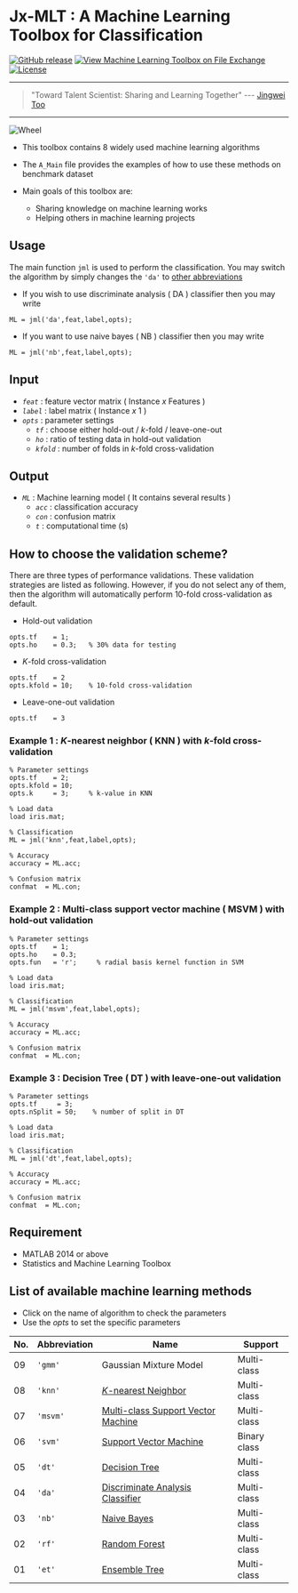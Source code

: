 # Jx-MLT : A Machine Learning Toolbox for Classification 

[![GitHub release](https://img.shields.io/badge/release-1.5-green.svg)](https://github.com/JingweiToo/Machine-Learning-Toolbox)
[![View Machine Learning Toolbox on File Exchange](https://www.mathworks.com/matlabcentral/images/matlab-file-exchange.svg)](https://www.mathworks.com/matlabcentral/fileexchange/71461-machine-learning-toolbox)
[![License](https://img.shields.io/badge/license-BSD_3-yellow.svg)](https://github.com/JingweiToo/Machine-Learning-Toolbox/blob/master/LICENSE)

---
> "Toward Talent Scientist: Sharing and Learning Together"
>  --- [Jingwei Too](https://jingweitoo.wordpress.com/)
---

![Wheel](https://www.mathworks.com/matlabcentral/mlc-downloads/downloads/f9d2bb8c-ebfe-4590-b88c-d4ff92fa6f8f/c4229dd2-aaa5-4146-bafa-4fcccb2b1d30/images/screenshot.PNG) 

* This toolbox contains 8 widely used machine learning algorithms   

* The `A_Main` file provides the examples of how to use these methods on benchmark dataset 

* Main goals of this toolbox are:
  + Sharing knowledge on machine learning works
  + Helping others in machine learning projects

## Usage
The main function `jml` is used to perform the classification. You may switch the algorithm by simply changes the `'da'` to [other abbreviations](/README.md#list-of-available-machine-learning-methods)   
* If you wish to use discriminate analysis ( DA ) classifier then you may write
```code 
ML = jml('da',feat,label,opts); 
```

* If you want to use naive bayes ( NB ) classifier then you may write
```code 
ML = jml('nb',feat,label,opts); 
```

## Input
* *`feat`*    : feature vector matrix ( Instance *x* Features )
* *`label`*   : label matrix ( Instance *x* 1 )
* *`opts`*    : parameter settings
  + *`tf`*    : choose either hold-out / *k*-fold / leave-one-out
  + *`ho`*    : ratio of testing data in hold-out validation
  + *`kfold`* : number of folds in *k*-fold cross-validation

## Output
* *`ML`* : Machine learning model ( It contains several results )  
  + *`acc`* : classification accuracy 
  + *`con`* : confusion matrix
  + *`t`*   : computational time (s)

## How to choose the validation scheme?
There are three types of performance validations. These validation strategies are listed as following. However, if you do not select any of them, then the algorithm will automatically perform 10-fold cross-validation as default. 
  + Hold-out validation
```code 
opts.tf    = 1;
opts.ho    = 0.3;   % 30% data for testing 
```
  + *K*-fold cross-validation
```code 
opts.tf    = 2
opts.kfold = 10;    % 10-fold cross-validation
```
  + Leave-one-out validation
```code 
opts.tf    = 3 
```
  

### Example 1 : *K*-nearest neighbor ( KNN ) with *k*-fold cross-validation
```code 
% Parameter settings
opts.tf    = 2;     
opts.kfold = 10;    
opts.k     = 3;     % k-value in KNN

% Load data
load iris.mat;

% Classification
ML = jml('knn',feat,label,opts);

% Accuracy
accuracy = ML.acc; 

% Confusion matrix
confmat  = ML.con;
```

### Example 2 : Multi-class support vector machine  ( MSVM ) with hold-out validation
```code 
% Parameter settings
opts.tf    = 1;     
opts.ho    = 0.3;       
opts.fun   = 'r';     % radial basis kernel function in SVM

% Load data
load iris.mat;

% Classification
ML = jml('msvm',feat,label,opts);

% Accuracy
accuracy = ML.acc; 

% Confusion matrix
confmat  = ML.con;
```

### Example 3 : Decision Tree ( DT ) with leave-one-out validation
```code 
% Parameter settings
opts.tf     = 3;          
opts.nSplit = 50;    % number of split in DT 

% Load data
load iris.mat;

% Classification
ML = jml('dt',feat,label,opts);

% Accuracy
accuracy = ML.acc; 

% Confusion matrix
confmat  = ML.con;
```


## Requirement
* MATLAB 2014 or above
* Statistics and Machine Learning Toolbox


## List of available machine learning methods
* Click on the name of algorithm to check the parameters 
* Use the *opts* to set the specific parameters  

| No. | Abbreviation | Name                                                                              | Support      |
|-----|--------------|-----------------------------------------------------------------------------------|--------------|
| 09  | `'gmm'`      | Gaussian Mixture Model                                                            | Multi-class  |
| 08  | `'knn'`      | [*K*-nearest Neighbor](/Description.md#k-nearest-neighbor-knn)                    | Multi-class  |
| 07  | `'msvm'`     | [Multi-class Support Vector Machine](/Description.md#support-vector-machine-svm)  | Multi-class  |
| 06  | `'svm'`      | [Support Vector Machine](/Description.md#support-vector-machine-svm)              | Binary class |
| 05  | `'dt'`       | [Decision Tree](/Description.md#decision-tree-dt)                                 | Multi-class  |
| 04  | `'da'`       | [Discriminate Analysis Classifier](/Description.md#discriminate-analysis-da)      | Multi-class  |
| 03  | `'nb'`       | [Naive Bayes](/Description.md#naive-bayes-nb)                                     | Multi-class  |
| 02  | `'rf'`       | [Random Forest](Description.md#random-forest-rf)                                  | Multi-class  |
| 01  | `'et'`       | [Ensemble Tree](Description.md#ensemble-tree-et)                                  | Multi-class  |                  




